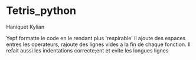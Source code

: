 # Tetris_python

Haniquet Kylian

Yepf formatte le code en le rendant plus 'respirable' il ajoute des espaces entres les operateurs, rajoute des lignes vides a la fin de chaque fonction. Il refait aussi les indentations correcte;ent et evite les longues lignes